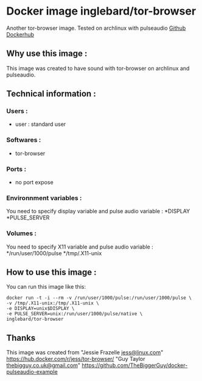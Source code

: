 # Docker image inglebard/tor-browser
Another tor-browser image. Tested on archlinux with pulseaudio
[Github](https://github.com/Inglebard/dockerfiles/blob/master/tor-browser/)
[Dockerhub](https://hub.docker.com/r/inglebard/tor-browser/)

## Why use this image :

This image was created to have sound with tor-browser on archlinux and pulseaudio.

## Technical information :

### Users :
* user : standard user

### Softwares :
* tor-browser 

### Ports :
* no port expose

### Environnment variables :
You need to specify display variable and pulse audio variable :
*DISPLAY
*PULSE_SERVER

### Volumes :
You need to specify X11 variable and pulse audio variable :
*/run/user/1000/pulse
*/tmp/.X11-unix


## How to use this image :

You can run this image like this:
```
docker run -t -i --rm -v /run/user/1000/pulse:/run/user/1000/pulse \
-v /tmp/.X11-unix:/tmp/.X11-unix \
-e DISPLAY=unix$DISPLAY \
-e PULSE_SERVER=unix:/run/user/1000/pulse/native \
inglebard/tor-browser

```

## Thanks
This image was created from 
"Jessie Frazelle <jess@linux.com>" https://hub.docker.com/r/jess/tor-browser/
"Guy Taylor <thebigguy.co.uk@gmail.com>" https://github.com/TheBiggerGuy/docker-pulseaudio-example
